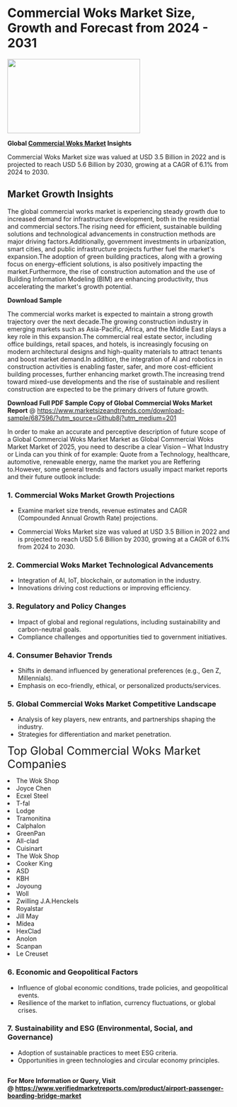 <H1>Commercial Woks Market Size, Growth and Forecast from 2024 - 2031</H1><img class="aligncenter size-medium wp-image-584254" src="https://thirdeyenews.in/wp-content/uploads/2024/09/Global-Market-Research-300x168.jpeg" alt="" width="300" height="168" /><p><strong>Global&nbsp;<a href="https://www.marketsizeandtrends.com/download-sample/687596/?utm_source=Github8j?utm_medium=201">Commercial Woks Market</a> Insights</strong></p><p>Commercial Woks Market size was valued at USD 3.5 Billion in 2022 and is projected to reach USD 5.6 Billion by 2030, growing at a CAGR of 6.1% from 2024 to 2030.</p><p><h2>Market Growth Insights</h2> <p>The global commercial works market is experiencing steady growth due to increased demand for infrastructure development, both in the residential and commercial sectors.The rising need for efficient, sustainable building solutions and technological advancements in construction methods are major driving factors.Additionally, government investments in urbanization, smart cities, and public infrastructure projects further fuel the market's expansion.The adoption of green building practices, along with a growing focus on energy-efficient solutions, is also positively impacting the market.Furthermore, the rise of construction automation and the use of Building Information Modeling (BIM) are enhancing productivity, thus accelerating the market's growth potential.</p> <p><strong>Download Sample</strong></p> <p>The commercial works market is expected to maintain a strong growth trajectory over the next decade.The growing construction industry in emerging markets such as Asia-Pacific, Africa, and the Middle East plays a key role in this expansion.The commercial real estate sector, including office buildings, retail spaces, and hotels, is increasingly focusing on modern architectural designs and high-quality materials to attract tenants and boost market demand.In addition, the integration of AI and robotics in construction activities is enabling faster, safer, and more cost-efficient building processes, further enhancing market growth.The increasing trend toward mixed-use developments and the rise of sustainable and resilient construction are expected to be the primary drivers of future growth.<p><span class=""><strong>Download Full PDF Sample Copy of Global Commercial Woks Market Report</strong> @ <a href="https://www.marketsizeandtrends.com/download-sample/687596/?utm_source=Github8j?utm_medium=201" target="_blank">https://www.marketsizeandtrends.com/download-sample/687596/?utm_source=Github8j?utm_medium=201</a></span></p><p>In order to make an accurate and perceptive description of future scope of a Global&nbsp;Commercial Woks Market Market as Global&nbsp;Commercial Woks Market Market of 2025, you need to describe a clear Vision &ndash; What Industry or Linda can you think of for example: Quote from a Technology, healthcare, automotive, renewable energy, name the market you are Reffering to.However, some general trends and factors usually impact market reports and their future outlook include:</p><h3>1.&nbsp;<strong>Commercial Woks Market Growth Projections</strong></h3><ul><li>Examine market size trends, revenue estimates and CAGR (Compounded Annual Growth Rate) projections.</li><li><p>Commercial Woks Market size was valued at USD 3.5 Billion in 2022 and is projected to reach USD 5.6 Billion by 2030, growing at a CAGR of 6.1% from 2024 to 2030.</p></li></ul><h3>2.&nbsp;<strong>Commercial Woks Market Technological Advancements</strong></h3><ul><li>Integration of AI, IoT, blockchain, or automation in the industry.</li><li>Innovations driving cost reductions or improving efficiency.</li></ul><h3>3.&nbsp;<strong>Regulatory and Policy Changes</strong></h3><ul><li>Impact of global and regional regulations, including sustainability and carbon-neutral goals.</li><li>Compliance challenges and opportunities tied to government initiatives.</li></ul><h3>4.&nbsp;<strong>Consumer Behavior Trends</strong></h3><ul><li>Shifts in demand influenced by generational preferences (e.g., Gen Z, Millennials).</li><li>Emphasis on eco-friendly, ethical, or personalized products/services.</li></ul><h3>5.&nbsp;<strong>Global Commercial Woks Market Competitive Landscape</strong></h3><ul><li>Analysis of key players, new entrants, and partnerships shaping the industry.</li><li>Strategies for differentiation and market penetration.</li></ul><p data-pm-slice="1 1 []"><span style="color: inherit; font-family: inherit; font-size: 25px;">Top Global Commercial Woks Market Companies</span></p><div class="" data-test-id=""><p><li>The Wok Shop</li><li> Joyce Chen</li><li> Ecxel Steel</li><li> T-fal</li><li> Lodge</li><li> Tramonitina</li><li> Calphalon</li><li> GreenPan</li><li> All-clad</li><li> Cuisinart</li><li> The Wok Shop</li><li> Cooker King</li><li> ASD</li><li> KBH</li><li> Joyoung</li><li> Woll</li><li> Zwilling J.A.Henckels</li><li> Royalstar</li><li> Jill May</li><li> Midea</li><li> HexClad</li><li> Anolon</li><li> Scanpan</li><li> Le Creuset</li></p></div><h3>6.&nbsp;<strong>Economic and Geopolitical Factors</strong></h3><ul><li>Influence of global economic conditions, trade policies, and geopolitical events.</li><li>Resilience of the market to inflation, currency fluctuations, or global crises.</li></ul><h3>7.&nbsp;<strong>Sustainability and ESG (Environmental, Social, and Governance)</strong></h3><ul><li>Adoption of sustainable practices to meet ESG criteria.</li><li>Opportunities in green technologies and circular economy principles.</li></ul><h2><strong style="font-size: 14px;">For More Information or Query, Visit @&nbsp;</strong><a style="background-color: #ffffff; font-size: 14px;" href="https://www.marketsizeandtrends.com/report/commercial-woks-market/" target="_blank">https://www.verifiedmarketreports.com/product/airport-passenger-boarding-bridge-market</a></h2>